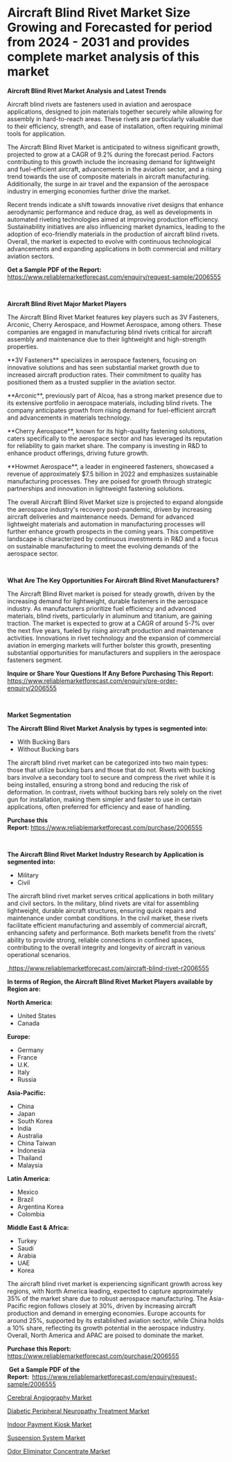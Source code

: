 <p><h1>Aircraft Blind Rivet Market Size Growing and Forecasted for period from 2024 - 2031 and provides complete market analysis of this market</h1></p><p><strong>Aircraft Blind Rivet Market Analysis and Latest Trends</strong></p>
<p><p>Aircraft blind rivets are fasteners used in aviation and aerospace applications, designed to join materials together securely while allowing for assembly in hard-to-reach areas. These rivets are particularly valuable due to their efficiency, strength, and ease of installation, often requiring minimal tools for application. </p><p>The Aircraft Blind Rivet Market is anticipated to witness significant growth, projected to grow at a CAGR of 9.2% during the forecast period. Factors contributing to this growth include the increasing demand for lightweight and fuel-efficient aircraft, advancements in the aviation sector, and a rising trend towards the use of composite materials in aircraft manufacturing. Additionally, the surge in air travel and the expansion of the aerospace industry in emerging economies further drive the market. </p><p>Recent trends indicate a shift towards innovative rivet designs that enhance aerodynamic performance and reduce drag, as well as developments in automated riveting technologies aimed at improving production efficiency. Sustainability initiatives are also influencing market dynamics, leading to the adoption of eco-friendly materials in the production of aircraft blind rivets. Overall, the market is expected to evolve with continuous technological advancements and expanding applications in both commercial and military aviation sectors.</p></p>
<p><strong>Get a Sample PDF of the Report:&nbsp;</strong> <a href="https://www.reliablemarketforecast.com/enquiry/request-sample/2006555?utm_campaign=1167&utm_medium=2&utm_source=Github&utm_content=ia&utm_term=02112024&utm_id=aircraft-blind-rivet">https://www.reliablemarketforecast.com/enquiry/request-sample/2006555</a></p>
<p>&nbsp;</p>
<p><strong>Aircraft Blind Rivet Major Market Players</strong></p>
<p><p>The Aircraft Blind Rivet Market features key players such as 3V Fasteners, Arconic, Cherry Aerospace, and Howmet Aerospace, among others. These companies are engaged in manufacturing blind rivets critical for aircraft assembly and maintenance due to their lightweight and high-strength properties.</p><p>**3V Fasteners** specializes in aerospace fasteners, focusing on innovative solutions and has seen substantial market growth due to increased aircraft production rates. Their commitment to quality has positioned them as a trusted supplier in the aviation sector.</p><p>**Arconic**, previously part of Alcoa, has a strong market presence due to its extensive portfolio in aerospace materials, including blind rivets. The company anticipates growth from rising demand for fuel-efficient aircraft and advancements in materials technology.</p><p>**Cherry Aerospace**, known for its high-quality fastening solutions, caters specifically to the aerospace sector and has leveraged its reputation for reliability to gain market share. The company is investing in R&D to enhance product offerings, driving future growth.</p><p>**Howmet Aerospace**, a leader in engineered fasteners, showcased a revenue of approximately $7.5 billion in 2022 and emphasizes sustainable manufacturing processes. They are poised for growth through strategic partnerships and innovation in lightweight fastening solutions.</p><p>The overall Aircraft Blind Rivet Market size is projected to expand alongside the aerospace industry's recovery post-pandemic, driven by increasing aircraft deliveries and maintenance needs. Demand for advanced lightweight materials and automation in manufacturing processes will further enhance growth prospects in the coming years. This competitive landscape is characterized by continuous investments in R&D and a focus on sustainable manufacturing to meet the evolving demands of the aerospace sector.</p></p>
<p>&nbsp;</p>
<p><strong>What Are The Key Opportunities For Aircraft Blind Rivet Manufacturers?</strong></p>
<p><p>The Aircraft Blind Rivet market is poised for steady growth, driven by the increasing demand for lightweight, durable fasteners in the aerospace industry. As manufacturers prioritize fuel efficiency and advanced materials, blind rivets, particularly in aluminum and titanium, are gaining traction. The market is expected to grow at a CAGR of around 5-7% over the next five years, fueled by rising aircraft production and maintenance activities. Innovations in rivet technology and the expansion of commercial aviation in emerging markets will further bolster this growth, presenting substantial opportunities for manufacturers and suppliers in the aerospace fasteners segment.</p></p>
<p><strong>Inquire or Share Your Questions If Any Before Purchasing This Report:</strong> <a href="https://www.reliablemarketforecast.com/enquiry/pre-order-enquiry/2006555?utm_campaign=1167&utm_medium=2&utm_source=Github&utm_content=ia&utm_term=02112024&utm_id=aircraft-blind-rivet">https://www.reliablemarketforecast.com/enquiry/pre-order-enquiry/2006555</a></p>
<p>&nbsp;</p>
<p><strong>Market Segmentation</strong></p>
<p><strong>The Aircraft Blind Rivet Market Analysis by types is segmented into:</strong></p>
<p><ul><li>With Bucking Bars</li><li>Without Bucking bars</li></ul></p>
<p><p>The aircraft blind rivet market can be categorized into two main types: those that utilize bucking bars and those that do not. Rivets with bucking bars involve a secondary tool to secure and compress the rivet while it is being installed, ensuring a strong bond and reducing the risk of deformation. In contrast, rivets without bucking bars rely solely on the rivet gun for installation, making them simpler and faster to use in certain applications, often preferred for efficiency and ease of handling.</p></p>
<p><strong>Purchase this Report:&nbsp;</strong><a href="https://www.reliablemarketforecast.com/purchase/2006555?utm_campaign=1167&utm_medium=2&utm_source=Github&utm_content=ia&utm_term=02112024&utm_id=aircraft-blind-rivet">https://www.reliablemarketforecast.com/purchase/2006555</a></p>
<p>&nbsp;</p>
<p><strong>The Aircraft Blind Rivet Market Industry Research by Application is segmented into:</strong></p>
<p><ul><li>Military</li><li>Civil</li></ul></p>
<p><p>The aircraft blind rivet market serves critical applications in both military and civil sectors. In the military, blind rivets are vital for assembling lightweight, durable aircraft structures, ensuring quick repairs and maintenance under combat conditions. In the civil market, these rivets facilitate efficient manufacturing and assembly of commercial aircraft, enhancing safety and performance. Both markets benefit from the rivets' ability to provide strong, reliable connections in confined spaces, contributing to the overall integrity and longevity of aircraft in various operational scenarios.</p></p>
<p><a href="https://www.reliablemarketforecast.com/aircraft-blind-rivet-r2006555?utm_campaign=1167&utm_medium=2&utm_source=Github&utm_content=ia&utm_term=02112024&utm_id=aircraft-blind-rivet">&nbsp;https://www.reliablemarketforecast.com/aircraft-blind-rivet-r2006555</a></p>
<p><strong>In terms of Region, the Aircraft Blind Rivet Market Players available by Region are:</strong></p>
<p>
    <p> <strong> North America: </strong>
        <ul>
            <li>United States</li>
            <li>Canada</li>
        </ul>
        </p> 
    <p> <strong> Europe: </strong>
        <ul>
            <li>Germany</li>
            <li>France</li>
            <li>U.K.</li>
            <li>Italy</li>
            <li>Russia</li>
        </ul>
        </p> 
    <p> <strong> Asia-Pacific: </strong>
        <ul>
            <li>China</li>
            <li>Japan</li>
            <li>South Korea</li>
            <li>India</li>
            <li>Australia</li>
            <li>China Taiwan</li>
            <li>Indonesia</li>
            <li>Thailand</li>
            <li>Malaysia</li>
        </ul>
        </p> 
    <p> <strong> Latin America: </strong>
        <ul>
            <li>Mexico</li>
            <li>Brazil</li>
            <li>Argentina Korea</li>
            <li>Colombia</li>
        </ul>
        </p> 
    <p> <strong> Middle East & Africa: </strong>
        <ul>
            <li>Turkey</li>
            <li>Saudi</li>
            <li>Arabia</li>
            <li>UAE</li>
            <li>Korea</li>
        </ul>
    </p>
    </p>
<p><p>The aircraft blind rivet market is experiencing significant growth across key regions, with North America leading, expected to capture approximately 35% of the market share due to robust aerospace manufacturing. The Asia-Pacific region follows closely at 30%, driven by increasing aircraft production and demand in emerging economies. Europe accounts for around 25%, supported by its established aviation sector, while China holds a 10% share, reflecting its growth potential in the aerospace industry. Overall, North America and APAC are poised to dominate the market.</p></p>
<p><strong>Purchase this Report: </strong><a href="https://www.reliablemarketforecast.com/purchase/2006555?utm_campaign=1167&utm_medium=2&utm_source=Github&utm_content=ia&utm_term=02112024&utm_id=aircraft-blind-rivet">https://www.reliablemarketforecast.com/purchase/2006555</a></p>
<p>&nbsp;<strong>Get a Sample PDF of the Report:&nbsp;&nbsp;</strong><a href="https://www.reliablemarketforecast.com/enquiry/request-sample/2006555?utm_campaign=1167&utm_medium=2&utm_source=Github&utm_content=ia&utm_term=02112024&utm_id=aircraft-blind-rivet">https://www.reliablemarketforecast.com/enquiry/request-sample/2006555</a></p>
<p><strong></strong></p>
<p><p><a href="https://issuu.com/reportprime-2/docs/cerebral-angiography-market-size-20_2dd3cda44677c9?utm_campaign=1167&utm_medium=2&utm_source=Github&utm_content=ia&utm_term=02112024&utm_id=aircraft-blind-rivet">Cerebral Angiography Market</a></p><p><a href="https://issuu.com/reportprime-2/docs/diabetic-peripheral-neuropathy-trea_5aeae1652c27b9?utm_campaign=1167&utm_medium=2&utm_source=Github&utm_content=ia&utm_term=02112024&utm_id=aircraft-blind-rivet">Diabetic Peripheral Neuropathy Treatment Market</a></p><p><a href="https://www.linkedin.com/pulse/navigating-global-indoor-payment-kiosk-market-from-trends-x8sse?utm_campaign=1167&utm_medium=2&utm_source=Github&utm_content=ia&utm_term=02112024&utm_id=aircraft-blind-rivet">Indoor Payment Kiosk Market</a></p><p><a href="https://github.com/annicecos4/Market-Research-Report-List-1/blob/main/suspension-system-market.md?utm_campaign=1167&utm_medium=2&utm_source=Github&utm_content=ia&utm_term=02112024&utm_id=aircraft-blind-rivet">Suspension System Market</a></p><p><a href="https://www.linkedin.com/pulse/navigating-odor-eliminator-concentrate-market-expert-analysis-9tove?utm_campaign=1167&utm_medium=2&utm_source=Github&utm_content=ia&utm_term=02112024&utm_id=aircraft-blind-rivet">Odor Eliminator Concentrate Market</a></p></p>